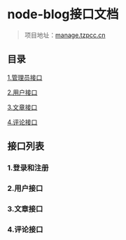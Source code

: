 # node-blog接口文档
> 项目地址：[manage.tzpcc.cn](https://manage.tzpcc.cn)

## 目录
[1.管理员接口](#1管理员接口)

[2.用户接口](#2用户接口)

[3.文章接口](#3文章接口)

[4.评论接口](#4评论接口)


## 接口列表
### 1.登录和注册
### 2.用户接口
### 3.文章接口
### 4.评论接口
